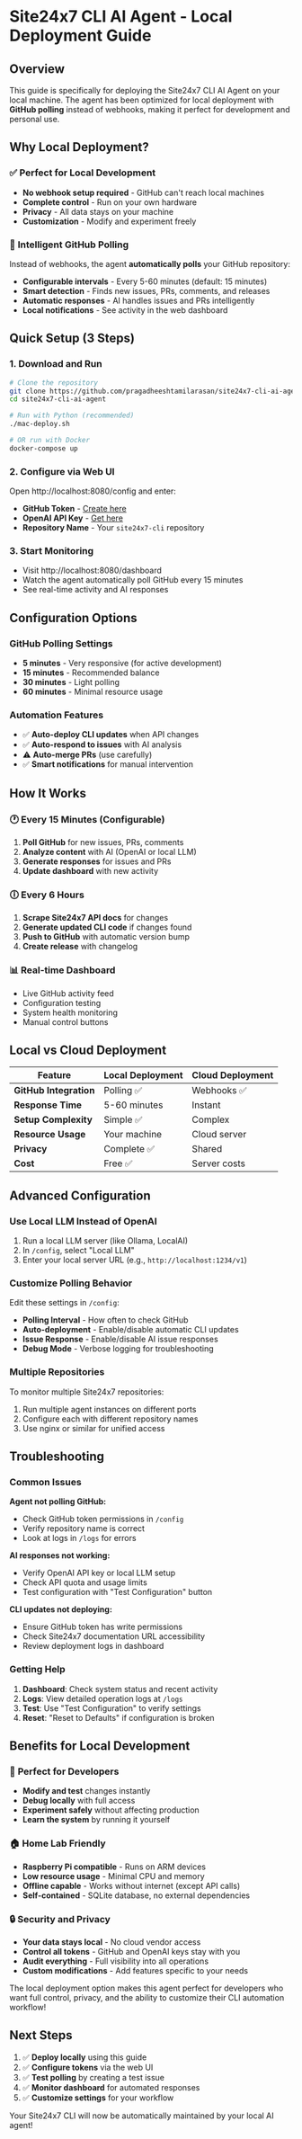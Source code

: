# Site24x7 CLI AI Agent - Local Deployment Guide

## Overview

This guide is specifically for deploying the Site24x7 CLI AI Agent on your local machine. The agent has been optimized for local deployment with **GitHub polling** instead of webhooks, making it perfect for development and personal use.

## Why Local Deployment?

### ✅ **Perfect for Local Development**
- **No webhook setup required** - GitHub can't reach local machines
- **Complete control** - Run on your own hardware
- **Privacy** - All data stays on your machine
- **Customization** - Modify and experiment freely

### 🔄 **Intelligent GitHub Polling**
Instead of webhooks, the agent **automatically polls** your GitHub repository:
- **Configurable intervals** - Every 5-60 minutes (default: 15 minutes)
- **Smart detection** - Finds new issues, PRs, comments, and releases
- **Automatic responses** - AI handles issues and PRs intelligently
- **Local notifications** - See activity in the web dashboard

## Quick Setup (3 Steps)

### 1. **Download and Run**
```bash
# Clone the repository
git clone https://github.com/pragadheeshtamilarasan/site24x7-cli-ai-agent.git
cd site24x7-cli-ai-agent

# Run with Python (recommended)
./mac-deploy.sh

# OR run with Docker
docker-compose up
```

### 2. **Configure via Web UI**
Open http://localhost:8080/config and enter:

- **GitHub Token** - [Create here](https://github.com/settings/tokens)
- **OpenAI API Key** - [Get here](https://platform.openai.com/api-keys)
- **Repository Name** - Your `site24x7-cli` repository

### 3. **Start Monitoring**
- Visit http://localhost:8080/dashboard
- Watch the agent automatically poll GitHub every 15 minutes
- See real-time activity and AI responses

## Configuration Options

### GitHub Polling Settings
- **5 minutes** - Very responsive (for active development)
- **15 minutes** - Recommended balance
- **30 minutes** - Light polling
- **60 minutes** - Minimal resource usage

### Automation Features
- ✅ **Auto-deploy CLI updates** when API changes
- ✅ **Auto-respond to issues** with AI analysis
- ⚠️ **Auto-merge PRs** (use carefully)
- ✅ **Smart notifications** for manual intervention

## How It Works

### 🕐 **Every 15 Minutes (Configurable)**
1. **Poll GitHub** for new issues, PRs, comments
2. **Analyze content** with AI (OpenAI or local LLM)
3. **Generate responses** for issues and PRs
4. **Update dashboard** with new activity

### 🕕 **Every 6 Hours**
1. **Scrape Site24x7 API docs** for changes
2. **Generate updated CLI code** if changes found
3. **Push to GitHub** with automatic version bump
4. **Create release** with changelog

### 📊 **Real-time Dashboard**
- Live GitHub activity feed
- Configuration testing
- System health monitoring
- Manual control buttons

## Local vs Cloud Deployment

| Feature | Local Deployment | Cloud Deployment |
|---------|------------------|------------------|
| **GitHub Integration** | Polling ✅ | Webhooks ✅ |
| **Response Time** | 5-60 minutes | Instant |
| **Setup Complexity** | Simple ✅ | Complex |
| **Resource Usage** | Your machine | Cloud server |
| **Privacy** | Complete ✅ | Shared |
| **Cost** | Free ✅ | Server costs |

## Advanced Configuration

### Use Local LLM Instead of OpenAI
1. Run a local LLM server (like Ollama, LocalAI)
2. In `/config`, select "Local LLM"
3. Enter your local server URL (e.g., `http://localhost:1234/v1`)

### Customize Polling Behavior
Edit these settings in `/config`:
- **Polling Interval** - How often to check GitHub
- **Auto-deployment** - Enable/disable automatic CLI updates
- **Issue Response** - Enable/disable AI issue responses
- **Debug Mode** - Verbose logging for troubleshooting

### Multiple Repositories
To monitor multiple Site24x7 repositories:
1. Run multiple agent instances on different ports
2. Configure each with different repository names
3. Use nginx or similar for unified access

## Troubleshooting

### Common Issues

**Agent not polling GitHub:**
- Check GitHub token permissions in `/config`
- Verify repository name is correct
- Look at logs in `/logs` for errors

**AI responses not working:**
- Verify OpenAI API key or local LLM setup
- Check API quota and usage limits
- Test configuration with "Test Configuration" button

**CLI updates not deploying:**
- Ensure GitHub token has write permissions
- Check Site24x7 documentation URL accessibility
- Review deployment logs in dashboard

### Getting Help
1. **Dashboard**: Check system status and recent activity
2. **Logs**: View detailed operation logs at `/logs`
3. **Test**: Use "Test Configuration" to verify settings
4. **Reset**: "Reset to Defaults" if configuration is broken

## Benefits for Local Development

### 🔧 **Perfect for Developers**
- **Modify and test** changes instantly
- **Debug locally** with full access
- **Experiment safely** without affecting production
- **Learn the system** by running it yourself

### 🏠 **Home Lab Friendly**
- **Raspberry Pi compatible** - Runs on ARM devices
- **Low resource usage** - Minimal CPU and memory
- **Offline capable** - Works without internet (except API calls)
- **Self-contained** - SQLite database, no external dependencies

### 🔒 **Security and Privacy**
- **Your data stays local** - No cloud vendor access
- **Control all tokens** - GitHub and OpenAI keys stay with you
- **Audit everything** - Full visibility into all operations
- **Custom modifications** - Add features specific to your needs

The local deployment option makes this agent perfect for developers who want full control, privacy, and the ability to customize their CLI automation workflow!

## Next Steps

1. ✅ **Deploy locally** using this guide
2. ✅ **Configure tokens** via the web UI
3. ✅ **Test polling** by creating a test issue
4. ✅ **Monitor dashboard** for automated responses
5. ✅ **Customize settings** for your workflow

Your Site24x7 CLI will now be automatically maintained by your local AI agent!